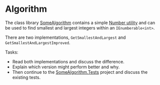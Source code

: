 # Algorithm

The class library [SomeAlgorithm](./SomeAlgorithm/SomeAlgorihtm.csproj) contains a simple [Number utility](./SomeAlgorithm/NumberUtilities.cs)
and can be used to find smallest and largest integers within an `IEnumberable<int>`.

There are two implementations, `GetSmallestAndLargest` and `GetSmallestAndLargestImproved`.

Tasks:
- Read both implementations and discuss the difference.
- Explain which version might perform better and why.
- Then continue to the [SomeAlgorithm.Tests](./SomeAlgorithm.Tests/SomeAlgorihtm.Tests.csproj) project and discuss the existing tests.
